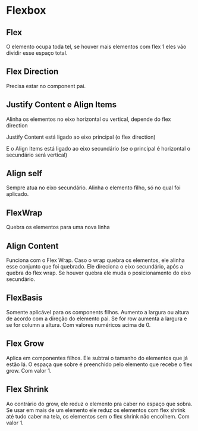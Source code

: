 # Flexbox

## Flex

O elemento ocupa toda tel, se houver mais elementos com flex 1 eles vão dividir esse espaço total.

## Flex Direction

Precisa estar no component pai.

## Justify Content e Align Items

Alinha os elementos no eixo horizontal ou vertical, depende do flex direction

Justify Content está ligado ao eixo principal (o flex direction)

E o Align Items  está ligado ao eixo secundário (se o principal é horizontal o secundário será vertical)

## Align self

Sempre atua no eixo secundário. Alinha o elemento filho, só no qual foi aplicado.

## FlexWrap

Quebra os elementos para uma nova linha

## Align Content

Funciona com o Flex Wrap. Caso o wrap quebra os elementos, ele alinha esse conjunto que foi quebrado.
Ele direciona o eixo secundário, após a quebra do flex wrap. Se houver quebra ele muda o posicionamento do eixo secundário.

## FlexBasis

Somente aplicável para os components filhos. Aumento a largura ou altura de acordo com a direção do elemento pai. Se for row aumenta a largura e se for column a altura. Com valores numéricos acima de 0.

## Flex Grow

Aplica em componentes filhos. Ele subtrai o tamanho do elementos que já estão lá. O espaça que sobre é preenchido pelo elemento que recebe o flex grow. Com valor 1.

## Flex Shrink

Ao contrário do grow, ele reduz o elemento pra caber no espaço que sobra. Se usar em mais de um elemento ele reduz os elementos com flex shrink até tudo caber na tela, os elementos sem o flex shrink não encolhem. Com valor 1.